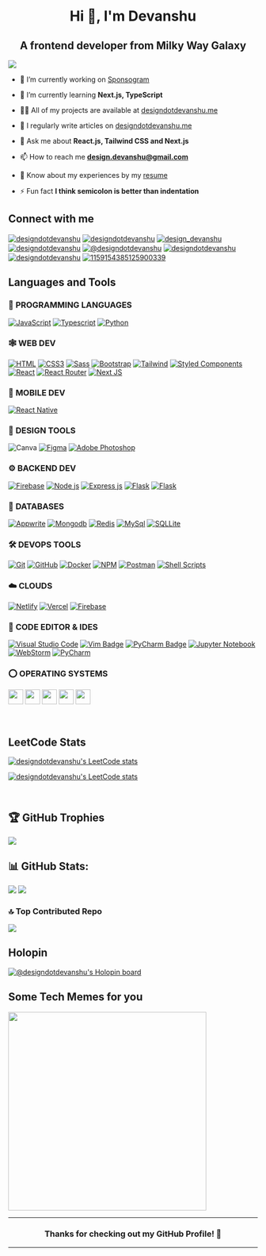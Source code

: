 <h1 align="center">Hi 👋, I'm Devanshu</h1>
<h2 align="center">A frontend developer from Milky Way Galaxy</h2>

[![](https://visitcount.itsvg.in/api?id=designdotdevanshu&icon=3&color=1)](https://visitcount.itsvg.in)

- 🔭 I’m currently working on [Sponsogram](https://sponsogram.vercel.app/)

- 🌱 I’m currently learning **Next.js, TypeScript**

- 👨‍💻 All of my projects are available at [designdotdevanshu.me](https://designdotdevanshu.me/)

- 📝 I regularly write articles on [designdotdevanshu.me](https://designdotdevanshu.me/)

- 💬 Ask me about **React.js, Tailwind CSS and Next.js**

- 📫 How to reach me **design.devanshu@gmail.com**

- 📄 Know about my experiences by my [resume](https://flowcv.com/resume/9hkvw5a89c)

- ⚡ Fun fact **I think semicolon is better than indentation**

<h2 align="left">Connect with me</h2>
<p align="left">
  <a href="https://linkedin.com/in/designdotdevanshu" target="blank"><img align="center" src="https://img.shields.io/badge/LinkedIn-0A66C2.svg?style=for-the-badge&logo=LinkedIn&logoColor=white" alt="designdotdevanshu" /></a>
  <a href="https://instagram.com/designdotdevanshu" target="blank"><img align="center" src="https://img.shields.io/badge/Instagram-E4405F.svg?style=for-the-badge&logo=Instagram&logoColor=white" alt="designdotdevanshu" /></a>
  <a href="https://x.com/design_devanshu" target="blank"><img align="center" src="https://img.shields.io/badge/Twitter-1D9BF0.svg?style=for-the-badge&logo=Twitter&logoColor=white" alt="design_devanshu" /></a>
  <a href="https://www.leetcode.com/designdotdevanshu" target="blank"><img align="center" src="https://img.shields.io/badge/LeetCode-FFA116.svg?style=for-the-badge&logo=LeetCode&logoColor=white" alt="designdotdevanshu" /></a>
  <a href="https://medium.com/@designdotdevanshu" target="blank"><img align="center" src="https://img.shields.io/badge/Medium-000000.svg?style=for-the-badge&logo=Medium&logoColor=white" alt="@designdotdevanshu" /></a>
  <a href="https://dev.to/designdotdevanshu" target="blank"><img align="center" src="https://img.shields.io/badge/dev.to-0A0A0A.svg?style=for-the-badge&logo=devdotto&logoColor=white" alt="designdotdevanshu" /></a>
  <a href="https://codesandbox.com/designdotdevanshu" target="blank"><img align="center" src="https://img.shields.io/badge/CodePen-000000.svg?style=for-the-badge&logo=CodePen&logoColor=white" alt="designdotdevanshu" /></a>
  <a href="https://discord.gg/1159154385125900339" target="blank"><img align="center" src="https://img.shields.io/badge/Discord-5865F2.svg?style=for-the-badge&logo=Discord&logoColor=white" alt="1159154385125900339" /></a>
</p>

## Languages and Tools

### 🎯 **PROGRAMMING LANGUAGES**

[![JavaScript](https://img.shields.io/badge/JavaScript-F7DF1E?style=for-the-badge&logo=javascript&logoColor=black "JavaScript")][repo]
[![Typescript](https://img.shields.io/badge/TypeScript-007ACC?style=for-the-badge&logo=typescript&logoColor=white "Typescript")][repo]
[![Python](https://img.shields.io/badge/python-3670A0?style=for-the-badge&logo=python&logoColor=ffdd54 "Python")][repo]

### 🕸️ **WEB DEV**

[![HTML](https://img.shields.io/badge/HTML5-E34F26?style=for-the-badge&logo=html5&logoColor=white "HTML")][repo]
[![CSS3](https://img.shields.io/badge/CSS3-1572B6?style=for-the-badge&logo=css3&logoColor=white "CSS")][repo]
[![Sass](https://img.shields.io/badge/Sass-CC6699?style=for-the-badge&logo=sass&logoColor=white "SASS")][repo]
[![Bootstrap](https://img.shields.io/badge/Bootstrap-563D7C?style=for-the-badge&logo=bootstrap&logoColor=white "Bootstrap")][repo]
[![Tailwind](https://img.shields.io/badge/Tailwind_CSS-38B2AC?style=for-the-badge&logo=tailwind-css&logoColor=white "Tailwind")][repo]
[![Styled Components](https://img.shields.io/badge/styled--components-DB7093?style=for-the-badge&logo=styled-components&logoColor=white "Styled-Components")][repo]
[![React](https://img.shields.io/badge/React-20232A?style=for-the-badge&logo=react&logoColor=61DAFB "React")][repo]
[![React Router](https://img.shields.io/badge/React_Router-CA4245?style=for-the-badge&logo=react-router&logoColor=white "React Router")][repo]
[![Next JS](https://img.shields.io/badge/Next-black?style=for-the-badge&logo=next.js&logoColor=white "Next.js")][repo]

### 📱 **MOBILE DEV**

[![React Native](https://img.shields.io/badge/React_Native-20232A?style=for-the-badge&logo=react&logoColor=61DAFB "React Native")][repo]

### 🍧 **DESIGN TOOLS**

![Canva](https://img.shields.io/badge/Canva-%2300C4CC.svg?style=for-the-badge&logo=Canva&logoColor=white)
[![Figma](https://img.shields.io/badge/figma-%23F24E1E.svg?style=for-the-badge&logo=figma&logoColor=white "Figma")][repo]
[![Adobe Photoshop](https://img.shields.io/badge/adobe%20photoshop-%2331A8FF.svg?style=for-the-badge&logo=adobe%20photoshop&logoColor=white)][repo]

### ⚙️ **BACKEND DEV**

[![Firebase](https://img.shields.io/badge/firebase-%23039BE5.svg?style=for-the-badge&logo=firebase "Firebase")][repo]
[![Node js](https://img.shields.io/badge/Node.js-43853D?style=for-the-badge&logo=node.js&logoColor=white "Nodejs")][repo]
[![Express js](https://img.shields.io/badge/Express.js-404D59?style=for-the-badge "Express js")][repo]
[![Flask](https://img.shields.io/badge/Flask-000000?style=for-the-badge&logo=flask&logoColor=white)][repo]
[![Flask](https://img.shields.io/badge/Django-092E20.svg?style=for-the-badge&logo=Django&logoColor=white)][repo]

### 📅 **DATABASES**

[![Appwrite](https://img.shields.io/badge/Appwrite-FD366E.svg?style=for-the-badge&logo=Appwrite&logoColor=white "Appwrite")][repo]
[![Mongodb](https://img.shields.io/badge/MongoDB-4EA94B?style=for-the-badge&logo=mongodb&logoColor=white "Mongodb")][repo]
[![Redis](https://img.shields.io/badge/redis-%23DD0031.svg?style=for-the-badge&logo=redis&logoColor=white "Redis")][repo]
[![MySql](https://img.shields.io/badge/MySQL-00000F?style=for-the-badge&logo=mysql&logoColor=white "MySql")][repo]
[![SQLLite](https://img.shields.io/badge/SQLite-07405E?style=for-the-badge&logo=sqlite&logoColor=white "SQLLite")][repo]

### 🛠️ **DEVOPS TOOLS**

[![Git](https://img.shields.io/badge/git-%23F05033.svg?style=for-the-badge&logo=git&logoColor=white "Git")][repo]
[![GitHub](https://img.shields.io/badge/github-%23121011.svg?style=for-the-badge&logo=github&logoColor=white "GitHub")][repo]
[![Docker](https://img.shields.io/badge/docker-%230db7ed.svg?style=for-the-badge&logo=docker&logoColor=white)][repo]
[![NPM](https://img.shields.io/badge/NPM-%23000000.svg?style=for-the-badge&logo=npm&logoColor=white "Npm")][repo]
[![Postman](https://img.shields.io/badge/Postman-FF6C37?style=for-the-badge&logo=postman&logoColor=white "Postman")][repo]
[![Shell Scripts](https://img.shields.io/badge/Shell_Script-121011?style=for-the-badge&logo=gnu-bash&logoColor=white)][repo]

### ☁️ **CLOUDS**

[![Netlify](https://img.shields.io/badge/Netlify-00C7B7.svg?style=for-the-badge&logo=Netlify&logoColor=white "Netlify")][repo]
[![Vercel](https://img.shields.io/badge/vercel-%23000000.svg?style=for-the-badge&logo=vercel&logoColor=white "Vercel")][repo]
[![Firebase](https://img.shields.io/badge/firebase-%23039BE5.svg?style=for-the-badge&logo=firebase "Firebase")][repo]

### 📄 **CODE EDITOR & IDES**

[![Visual Studio Code](https://img.shields.io/badge/Visual%20Studio%20Code-007ACC.svg?style=for-the-badge&logo=Visual-Studio-Code&logoColor=white "Visual Studio Code")][repo]
[![Vim Badge](https://img.shields.io/badge/Vim-019733?logo=vim&logoColor=fff&style=for-the-badge)][repo]
[![PyCharm Badge](https://img.shields.io/badge/Neovim-57A143.svg?style=for-the-badge&logo=Neovim&logoColor=white)][repo]
[![Jupyter Notebook](https://img.shields.io/badge/jupyter-%23FA0F00.svg?style=for-the-badge&logo=jupyter&logoColor=white)][repo]
[![WebStorm](https://img.shields.io/badge/WebStorm-000000.svg?style=for-the-badge&logo=WebStorm&logoColor=white)][repo]
[![PyCharm](https://img.shields.io/badge/PyCharm-000000.svg?style=for-the-badge&logo=PyCharm&logoColor=white)][repo]

### ⭕ **OPERATING SYSTEMS**

<a href="https://www.android.com/" target="_blank"><img height="30" src="https://img.shields.io/badge/Android-34A853.svg?style=for-the-badge&logo=Android&logoColor=white"></a>
<a href="https://www.microsoft.com/en-us/windows" target="_blank"><img height="30" src="https://img.shields.io/badge/Windows-0078D4?logo=windows&logoColor=fff&style=for-the-badge"></a>
<a href="https://ubuntu.com/" target="_blank"><img height="30" src="https://img.shields.io/badge/Ubuntu-E95420?logo=ubuntu&logoColor=fff&style=for-the-badge"></a>
<a href="https://fedoraproject.org/" target="_blank"><img height="30" src="https://img.shields.io/badge/Fedora-51A2DA.svg?style=for-the-badge&logo=Fedora&logoColor=white"></a>
<a href="https://linux.org/" target="_blank"><img height="30" src="https://img.shields.io/badge/Linux-FCC624?logo=linux&logoColor=000&style=for-the-badge"></a>

<!-- ### ☃️ **MY LEARNING RESOURCES**

[![Stack Overflow](https://img.shields.io/badge/-Stackoverflow-FE7A16?style=for-the-badge&logo=stack-overflow&logoColor=white)][sof]
[![Medium](https://img.shields.io/badge/Medium-12100E?style=for-the-badge&logo=medium&logoColor=white)][medium]
[![MDN Web Docs](https://img.shields.io/badge/MDN_Web_Docs-black?style=for-the-badge&logo=mdnwebdocs&logoColor=white)][mdn]
[![YouTube](https://img.shields.io/badge/YouTube-FF0000?style=for-the-badge&logo=youtube&logoColor=white)][youtube]
[![DigitalOcean](https://img.shields.io/badge/DO_Community-%230167ff.svg?style=for-the-badge&logo=digitalOcean&logoColor=white)][doc]
[![FreeCodeCamp](https://img.shields.io/badge/Freecodecamp-%23123.svg?&style=for-the-badge&logo=freecodecamp&logoColor=green)][fcc]
[![GeeksForGeeks](https://img.shields.io/badge/GeeksforGeeks-gray?style=for-the-badge&logo=geeksforgeeks&logoColor=35914c)][gog]
[![Udemy](https://img.shields.io/badge/Udemy-A435F0?style=for-the-badge&logo=Udemy&logoColor=white)][udemy]
[![Quora](https://img.shields.io/badge/Quora-%23B92B27.svg?style=for-the-badge&logo=Quora&logoColor=white)][quora]
[![Google](https://img.shields.io/badge/google-4285F4?style=for-the-badge&logo=google&logoColor=white)][google]
[![](https://img.shields.io/badge/GitHub-100000?style=for-the-badge&logo=github&logoColor=white)][github] -->

[medium]: https://medium.com/
[github]: https://github.com/
[google]: https://www.google.com
[mdn]: https://developer.mozilla.org/en-US/
[wiki]: https://en.wikipedia.org/wiki/Main_Page
[quora]: https://www.quora.com/
[doc]: https://www.digitalocean.com/community
[udemy]: https://www.udemy.com/
[gog]: https://www.geeksforgeeks.org/
[fcc]: https://www.freecodecamp.org/
[sof]: https://stackoverflow.com/
[youtube]: https://www.youtube.com/
[repo]: https://github.com/designdotdevanshu?tab=repositories
[leetcode]: https://leetcode.com/designdotdevanshu/

<br>

## LeetCode Stats

[![designdotdevanshu's LeetCode stats](https://leetcard.jacoblin.cool/designdotdevanshu?ext=heatmap)][leetcode]

[![designdotdevanshu's LeetCode stats](https://leetcode-stats-six.vercel.app/api?username=designdotdevanshu&theme=dark)][leetcode]

<br>

## 🏆 GitHub Trophies

![](https://github-profile-trophy.vercel.app/?username=designdotdevanshu&theme=radical&no-frame=false&no-bg=true&margin-w=4)

## 📊 GitHub Stats:

![](https://github-readme-streak-stats.herokuapp.com/?user=designdotdevanshu&theme=radical&hide_border=false)
![](https://github-readme-stats.vercel.app/api?username=designdotdevanshu&theme=radical&hide_border=false&include_all_commits=false&count_private=false)

<!-- ![](https://github-readme-stats.vercel.app/api/top-langs/?username=designdotdevanshu&theme=radical&hide_border=false&include_all_commits=false&count_private=false&layout=compact) -->

### 🔝 Top Contributed Repo

![](https://github-contributor-stats.vercel.app/api?username=designdotdevanshu&limit=5&theme=radical&combine_all_yearly_contributions=true)

## Holopin

[![@designdotdevanshu's Holopin board](https://holopin.me/designdotdevanshu)](https://holopin.me/designdotdevanshu)

## Some Tech Memes for you

<img src='https://randommeme-five.vercel.app/' style="height: 400px;"/>

<hr>
<h3 align="center">
Thanks for checking out my GitHub Profile! 🙏
</h3>
<hr>
